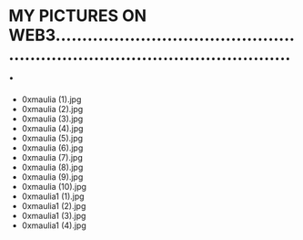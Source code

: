 # MY PICTURES ON WEB3...................................................................................................
- 0xmaulia (1).jpg
- 0xmaulia (2).jpg
- 0xmaulia (3).jpg
- 0xmaulia (4).jpg
- 0xmaulia (5).jpg
- 0xmaulia (6).jpg
- 0xmaulia (7).jpg
- 0xmaulia (8).jpg
- 0xmaulia (9).jpg
- 0xmaulia (10).jpg
- 0xmaulia1 (1).jpg
- 0xmaulia1 (2).jpg
- 0xmaulia1 (3).jpg
- 0xmaulia1 (4).jpg
